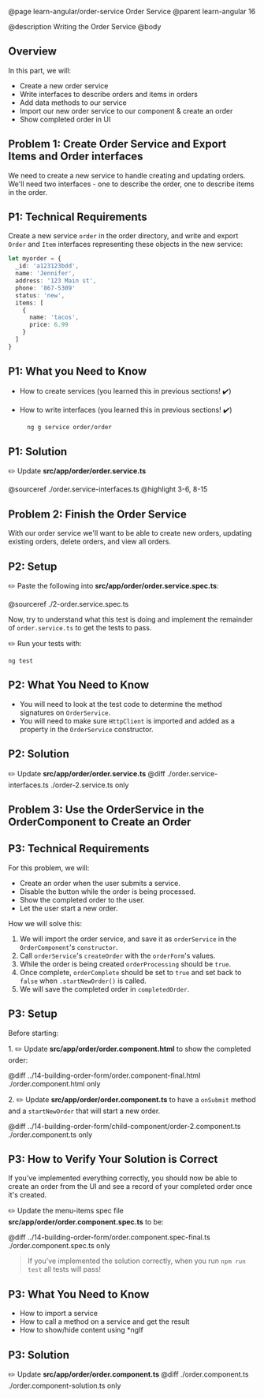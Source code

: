 @page learn-angular/order-service Order Service
@parent learn-angular 16

@description Writing the Order Service
@body

## Overview

In this part, we will:

- Create a new order service
- Write interfaces to describe orders and items in orders
- Add data methods to our service
- Import our new order service to our component & create an order
- Show completed order in UI

## Problem 1: Create Order Service and Export Items and Order interfaces

We need to create a new service to handle creating and updating orders. We'll need two interfaces - one to describe the order, one to describe items in the order.

## P1: Technical Requirements

Create a new service `order` in the order directory, and write and export `Order` and `Item` interfaces representing these objects in the new service:

```typescript
let myorder = {
  _id: 'a123123bdd',
  name: 'Jennifer',
  address: '123 Main st',
  phone: '867-5309'
  status: 'new',
  items: [
    {
      name: 'tacos',
      price: 6.99
    }
  ]
}
```

## P1: What you Need to Know

- How to create services (you learned this in previous sections! ✔️)
- How to write interfaces (you learned this in previous sections! ✔️)

  ```bash
    ng g service order/order
  ```

## P1: Solution

✏️ Update __src/app/order/order.service.ts__

@sourceref ./order.service-interfaces.ts
@highlight 3-6, 8-15

## Problem 2: Finish the Order Service

With our order service we'll want to be able to create new orders, updating existing orders, delete orders, and view all orders.

## P2: Setup

✏️ Paste the following into __src/app/order/order.service.spec.ts__:

@sourceref ./2-order.service.spec.ts

Now, try to understand what this test is doing and
implement the remainder of `order.service.ts` to
get the tests to pass.

✏️ Run your tests with:

```shell
ng test
```

## P2: What You Need to Know

- You will need to look at the test code to determine
  the method signatures on `OrderService`.
- You will need to make sure `HttpClient` is imported and
  added as a property in the  `OrderService` constructor.

## P2: Solution

✏️ Update __src/app/order/order.service.ts__
@diff ./order.service-interfaces.ts ./order-2.service.ts only


## Problem 3: Use the OrderService in the OrderComponent to Create an Order

## P3: Technical Requirements

For this problem, we will:

- Create an order when the user submits a service.
- Disable the button while the order is being processed.
- Show the completed order to the user.
- Let the user start a new order.

How we will solve this:

1. We will import the order service, and save it as `orderService` in the
  `OrderComponent`'s `constructor`.
2. Call `orderService`'s `createOrder` with the `orderForm`'s values.
3. While the order is being created `orderProcessing` should be `true`.
4. Once complete, `orderComplete` should be set to `true`
  and set back to `false` when `.startNewOrder()` is called.
5. We will save the completed order in `completedOrder`.

## P3: Setup

Before starting:

1\. ✏️ Update __src/app/order/order.component.html__ to show the completed order:

@diff ../14-building-order-form/order.component-final.html ./order.component.html only


2\. ✏️ Update __src/app/order/order.component.ts__ to have a `onSubmit` method and
    a `startNewOrder` that will start a new order.

@diff ../14-building-order-form/child-component/order-2.component.ts ./order.component.ts only


## P3: How to Verify Your Solution is Correct

If you've implemented everything correctly, you should now be able to create an order from the UI and see a record of your completed order once it's created.

✏️ Update the menu-items spec file  __src/app/order/order.component.spec.ts__ to be:

@diff ../14-building-order-form/order.component.spec-final.ts ./order.component.spec.ts only


> If you've implemented the solution correctly, when you run `npm run test` all tests will pass!

## P3: What You Need to Know

- How to import a service
- How to call a method on a service and get the result
- How to show/hide content using \*ngIf

## P3: Solution

✏️ Update __src/app/order/order.component.ts__
@diff ./order.component.ts ./order.component-solution.ts only
